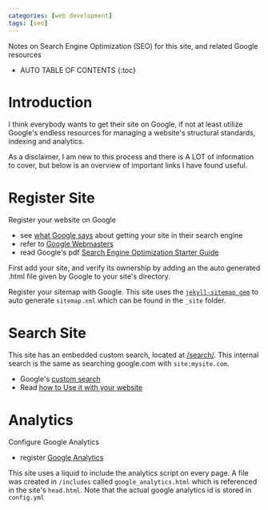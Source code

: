 ```yaml
---
categories: [web development]
tags: [seo]
---
```


Notes on Search Engine Optimization (SEO) for this site, and related Google resources

<!-- excerpt separator -->

* AUTO TABLE OF CONTENTS
{:toc}

# Introduction

I think everybody wants to get their site on Google, if not at least utilize Google's endless resources for managing a website's structural standards, indexing and analytics.  

As a disclaimer, I am new to this process and there is A LOT of information to cover, but below is an overview of important links I have found useful.  

# Register Site

Register your website on Google  

- see [what Google says](https://support.google.com/webmasters/answer/34397?hl=en&ref_topic=3309300) about getting your site in their search engine
- refer to [Google Webmasters](https://www.google.com/webmasters)  
- read Google's pdf [Search Engine Optimization
Starter Guide](https://static.googleusercontent.com/media/www.google.com/en//webmasters/docs/search-engine-optimization-starter-guide.pdf)

First add your site, and verify its ownership by adding an the auto generated .html file given by Google to your site's directory.  

Register your sitemap with Google. This site uses the [`jekyll-sitemap gem`](https://github.com/jekyll/jekyll-sitemap) to auto generate `sitemap.xml` which can be found in the `_site` folder.  

# Search Site

This site has an embedded custom search, located at [/search/](https://knanne.github.io/search/). This internal search is the same as searching google.com with `site:mysite.com`.  

- Google's [custom search](https://cse.google.com/)
- Read [how to Use it with your website](https://support.google.com/webmasters/answer/6258314?utm_source=wnc_376106&utm_medium=gamma&utm_campaign=wnc_376106&utm_content=msg_743502&hl=en)  

# Analytics

Configure Google Analytics  

- register [Google Analytics](https://www.google.com/analytics/)

This site uses a liquid to include the analytics script on every page. A file was created in `/includes` called `google_analytics.html` which is referenced in the site's `head.html`. Note that the actual google analytics id is stored in `config.yml`  
